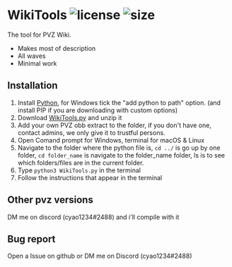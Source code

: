 # WikiTools ![license](https://img.shields.io/github/license/cheyao/WikiTools?style=flat&logo=apache) ![size](https://img.shields.io/github/languages/code-size/cheyao/WikiTools)

The tool for PVZ Wiki.

- Makes most of description
- All waves
- Minimal work

## Installation
1. Install [Python](https://www.python.org/downloads/), for Windows tick the "add python to path" option. (and install PIP if you are downloading with custom options)
2. Download [WikiTools.py](https://github.com/cheyao/WikiTools/archive/refs/heads/master.zip) and unzip it
3. Add your own PVZ obb extract to the folder, if you don't have one, contact admins, we only give it to trustful persons.
5. Open Comand prompt for Windows, terminal for macOS & Linux
6. Navigate to the folder where the python file is, `cd ../` is go up by one folder, `cd folder_name` is navigate to the folder_name folder, ls is to see which folders/files are in the current folder.
7. Type `python3 WikiTools.py` in the terminal
8. Follow the instructions that appear in the terminal

## Other pvz versions
DM me on discord (cyao1234#2488) and i'll compile with it

## Bug report
Open a Issue on github or DM me on Discord (cyao1234#2488)
